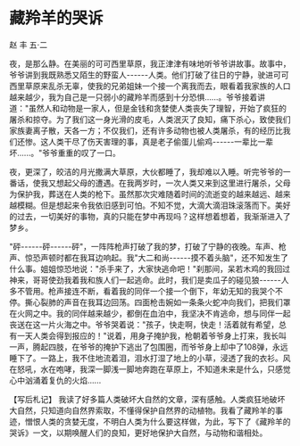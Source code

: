 # 藏羚羊的哭诉

赵 丰 五·二

夜，是那么静。在美丽的可可西里草原，我正津津有味地听爷爷讲故事。故事中，爷爷讲到我既熟悉又陌生的野蛮人------人类。他们打破了往日的宁静，驶进可可西里草原来乱杀无辜，使我的兄弟姐妹一个接一个离我而去，眼看着我家族的人口越来越少，我为自己是一只弱小的藏羚羊而感到十分恐惧......。爷爷接着讲道："虽然人和动物是一家人，但是金钱和贪婪使人类丧失了理智，开始了疯狂的屠杀和掠夺。为了我们这一身光滑的皮毛，人类泯灭了良知，痛下杀心，致使我们家族妻离子散，天各一方；不仅我们，还有许多动物也被人类屠杀，有的经历比我们还惨。这人类干尽了伤天害理的事，真是老子偷蛋儿偷鸡------一辈比一辈坏......。"爷爷重重的叹了一口。

夜，更深了，皎洁的月光撒满大草原，大伙都睡了，我却难以入睡。听完爷爷的一番话，使我又想起父母的遭遇。在我两岁时，一次人类又来到这里进行屠杀，父母为保护我，葬送在人类的枪下。虽然那次灾难随着时间的流逝变的越来越远、越来越模糊。但是想起来令我依旧感到可怕。不知不觉，大滴大滴泪珠滚落而下。美好的过去，一切美好的事物，真的只能在梦中再现吗？这样想着想着，我渐渐进入了梦乡。

"砰------砰------砰"，一阵阵枪声打破了我的梦，打破了宁静的夜晚。车声、枪声、惊恐声顿时都在我耳边响起。我"大二和尚------摸不着头脑"，还不知发生了什么事。姐姐惊恐地说："杀手来了，大家快逃命吧！"刹那间，呆若木鸡的我回过神来，哥哥使劲我着我和族人们一起逃命。此时，我们是卖瓜子的碰见狼------人多不管用。枪声接连不断，看着我的同伴一个接一个倒下，年幼无知的我哭个不停。撕心裂肺的声音在我耳边回荡。四面枪击婉如一条条火蛇冲向我们，把我们罩在火网之中。我的同伴越来越少，都倒在血泊中，我坚决不肯逃命，想与同伴一起丧送在这一片火海之中。爷爷哭着说："孩子，快走啊，快走！活着就有希望，总有一天人类会得到报应的！"说着，用身子掩护我，枪朝着爷爷身上打来，我长叫一声，腾起四肢，在爷爷的掩护下逃出了包围圈，而爷爷身上却中了108弹，永远睡下了。一路上，我不住地流着泪，泪水打湿了地上的小草，浸透了我的衣衫。风在怒吼，水在咆哮，我深一脚浅一脚地奔跑在草原上，不知道未来是什么，只感觉心中汹涌着复仇的火焰......

【写后札记】
我读了好多篇人类破坏大自然的文章，深有感触。人类疯狂地破坏大自然，只知道向自然界索取，不懂得保护自然界的动植物。我看了藏羚羊的事迹，憎恨人类的贪婪无度，不明白人类为什么要这样做，为此，写下了《藏羚羊的哭诉》一文，以期唤醒人们的良知，更好地保护大自然，与动物和谐相处。
